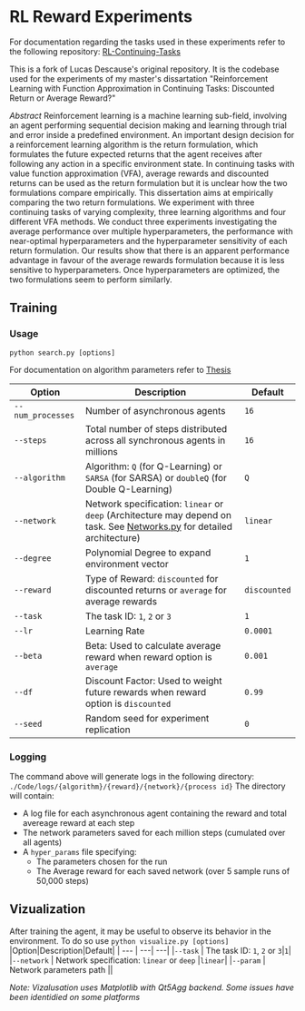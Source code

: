 # RL Reward Experiments

For documentation regarding the tasks used in these experiments refer to the following repository: [RL-Continuing-Tasks](https://github.com/Lucas-De/RL-Continuing-Tasks)

This is a fork of Lucas Descause's original repository. It is the codebase used for the experiments of my master's dissartation "Reinforcement Learning with Function Approximation in Continuing Tasks: Discounted Return or Average Reward?"

*Abstract*
Reinforcement learning is a machine learning sub-field, involving an agent performing sequential decision making and learning through trial and error inside a predefined environment. An important design decision for a reinforcement learning algorithm is the return formulation, which formulates the future expected returns that the agent receives after following any action in a specific environment state. In continuing tasks with value function approximation (VFA), average rewards and discounted returns can be used as the return formulation but it is unclear how the two formulations compare empirically. This dissertation aims at empirically comparing the two return formulations. We experiment with three continuing tasks of varying complexity, three learning algorithms and four different VFA methods. We conduct three experiments investigating the average performance over multiple hyperparameters, the performance with near-optimal hyperparameters and the hyperparameter sensitivity of each return formulation. Our results show that there is an apparent performance advantage in favour of the average rewards formulation because it is less sensitive to hyperparameters. Once hyperparameters are optimized, the two formulations seem to perform similarly.

## Training
 
### Usage
```python search.py [options]```

For documentation on algorithm parameters refer to [Thesis](https://github.com/Lucas-De/RL-reward-experiments/blob/main/MSc_Thesis.pdf)
 
|Option|Description|Default|
| --- | ---| ---|
|`--num_processes`| Number of asynchronous agents|`16`|
|`--steps`|Total number of steps distributed across all synchronous agents in millions|`16`|
|`--algorithm` | Algorithm: `Q` (for Q-Learning) or `SARSA` (for SARSA) or `doubleQ` (for Double Q-Learning)|`Q`|
|`--network` | Network specification: `linear` or `deep` (Architecture may depend on task. See [Networks.py](https://github.com/Lucas-De/RL-reward-experiments/blob/main/Code/Networks.py) for detailed architecture)|`linear`|
|`--degree` | Polynomial Degree to expand environment vector |`1`|
|`--reward` | Type of Reward: `discounted` for discounted returns or `average` for average rewards |`discounted`|
|`--task` | The task ID: `1`, `2` or `3`|`1`|
|`--lr`| Learning Rate |`0.0001`|
|`--beta`|Beta: Used to calculate average reward when reward option is `average`|`0.001`|
|`--df`|Discount Factor: Used to weight future rewards when reward option is `discounted`|`0.99`|
|`--seed`| Random seed for experiment replication|`0`|

### Logging
The command above will generate logs in the following directory: `./Code/logs/{algorithm}/{reward}/{network}/{process id}`
The directory will contain:
- A log file for each asynchronous agent containing the reward and total avereage reward at each step
- The network parameters saved for each million steps (cumulated over all agents)
- A `hyper_params` file specifying: 
    - The parameters chosen for the run
    - The Average reward for each saved network (over 5 sample runs of 50,000 steps)

## Vizualization
After training the agent, it may be useful to observe its behavior in the environment. 
To do so use `python visualize.py [options]` 
|Option|Description|Default|
| --- | ---| ---|
|`--task` | The task ID: `1`, `2` or `3`|`1`|
|`--network` | Network specification: `linear` or `deep` |`linear`|
|`--param` | Network parameters path ||

*Note: Vizalusation uses Matplotlib with Qt5Agg backend. Some issues have been identidied on some platforms*



  
